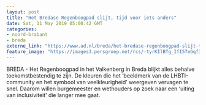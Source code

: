```yaml
---
layout: post
title: "Het Bredase Regenboogpad slijt, tijd voor iets anders"
date: Sat, 11 May 2019 05:00:42 GMT
categories: 
- noord-brabant 
- breda 
externe_link: "https://www.ad.nl/breda/het-bredase-regenboogpad-slijt-tijd-voor-iets-anders~a385f5e9/"
feature_image: "https://images3.persgroep.net/rcs/-tyrKIlBTg_IfI57eGqf38W5J0M/diocontent/147838117/_fitwidth/400/?appId=21791a8992982cd8da851550a453bd7f&quality=0.7"
---
```


BREDA - Het Regenboogpad in het Valkenberg in Breda blijkt alles behalve toekomstbestendig te zijn. De kleuren die het ‘beeldmerk van de LHBTI-community en het symbool van veelkleurigheid’ weergeven vervagen te snel. Daarom willen burgemeester en wethouders op zoek naar een ‘uiting van inclusiviteit’ die langer mee gaat.
